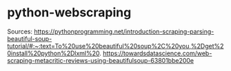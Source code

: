 # python-webscraping
Sources: 
  https://pythonprogramming.net/introduction-scraping-parsing-beautiful-soup-tutorial/#:~:text=To%20use%20beautiful%20soup%2C%20you,%2Dget%20install%20python%2Dlxml%20.
  https://towardsdatascience.com/web-scraping-metacritic-reviews-using-beautifulsoup-63801bbe200e
  
